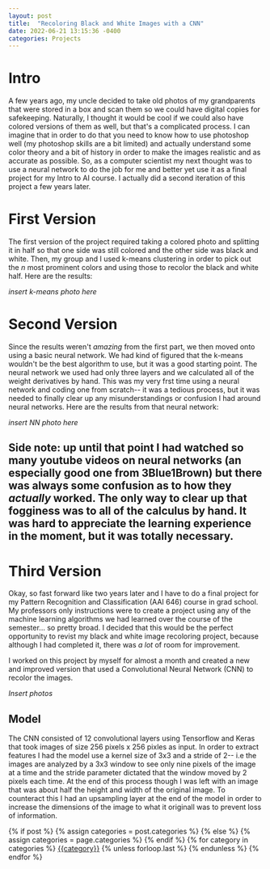 ```yaml
---
layout: post
title:  "Recoloring Black and White Images with a CNN"
date: 2022-06-21 13:15:36 -0400
categories: Projects
---
```


# Intro

A few years ago, my uncle decided to take old photos of my grandparents that were stored in a box and scan them so we could have digital copies for safekeeping. Naturally, I thought it would be cool if we could also have colored versions of them as well, but that's a complicated process. I can imagine that in order to do that you need to know how to use photoshop well (my photoshop skills are a bit limited) and actually understand some color theory and a bit of history in order to make the images realistic and as accurate as possible. So, as a computer scientist my next thought was to use a neural network 
to do the job for me and better yet use it as a final project for my Intro to AI course. I actually did a second iteration of this project a few years later. 

# First Version 

The first version of the project required taking a colored photo and splitting it in half so that one side was still colored and the other side was black and white. Then, my group and I used k-means clustering in order to pick out the *n* most prominent colors and using those to recolor the black and white half. Here are the results: 

*insert k-means photo here* 

# Second Version 

Since the results weren't *amazing* from the first part,  we then moved onto using a basic neural network. We had kind of figured that the k-means wouldn't be the best algorithm to use, but it was a good starting point. The neural network we used had only three layers and we calculated all of the weight derivatives by hand. This was my very frst time using a neural network and coding one from scratch-- it was a tedious process, but it was needed to finally clear up any misunderstandings or confusion I had around neural networks. Here are the results from that neural network: 

*insert NN photo here* 

## Side note: up until that point I had watched so many youtube videos on neural networks (an especially good one from 3Blue1Brown) but there was always some confusion as to how they *actually* worked. The only way to clear up that fogginess was to all of the calculus by hand. It was hard to appreciate the learning experience in the moment, but it was totally necessary. 

# Third Version 

Okay, so fast forward like two years later and I have to do a final project for my Pattern Recognition and Classification (AAI 646) course in grad school. My professors only instructions were to create a project using any of the machine learning algorithms we had learned over the course of the semester... so pretty broad. I decided that this would be the perfect opportunity to revist my black and white image recoloring project, because although I had completed it, there was *a* *lot* of room for improvement. 

I worked on this project by myself for almost a month and created a new and improved version that used a Convolutional Neural Network (CNN) to recolor the images. 

*Insert photos* 
## Model

The CNN consisted of 12 convolutional layers using Tensorflow and Keras that took images of size 256 pixels x 256 pixles as input. In order to extract features I had the model use a kernel size of 3x3 and a stride of 2-- i.e the images are analyzed by a 3x3 window to see only nine pixels of the image at a time and the stride parameter dictated that the window moved by 2 pixels each time. At the end of this process though I was left with an image that was about half the height and width of the original image. To counteract this I had an upsampling layer at the end of the model in order to increase the dimensions of the image to what it originall was to prevent loss of information. 


<div class="post-categories">
  {% if post %}
    {% assign categories = post.categories %}
  {% else %}
    {% assign categories = page.categories %}
  {% endif %}
  {% for category in categories %}
  <a href="{{site.baseurl}}/categories/#{{category|slugize}}">{{category}}</a>
  {% unless forloop.last %}&nbsp;{% endunless %}
  {% endfor %}
</div>

